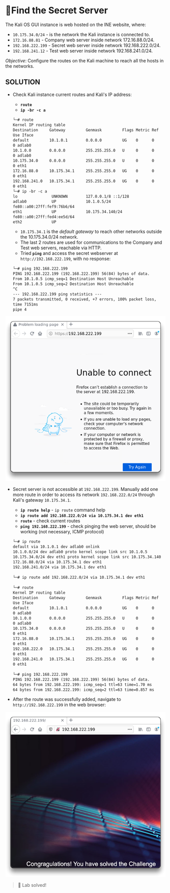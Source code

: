 # 🔬Find the Secret Server

The Kali OS GUI instance is web hosted on the INE website, where:

* `10.175.34.0/24` - is the network the Kali instance is connected to.
* `172.16.88.81` - Company web server inside network 172.16.88.0/24.
* `192.168.222.199` - Secret web server inside network 192.168.222.0/24.
* `192.168.241.12` - Test web server inside network 192.168.241.0/24.

_Objective_: Configure the routes on the Kali machine to reach all the hosts in the networks.

## SOLUTION

*   Check Kali instance current routes and Kali's IP address:

    * **`route`**
    * **`ip -br -c a`**

    ```shell
    └─# route
    Kernel IP routing table
    Destination     Gateway         Genmask         Flags Metric Ref    Use Iface
    default         10.1.0.1        0.0.0.0         UG    0      0        0 adlab0
    10.1.0.0        0.0.0.0         255.255.255.0   U     0      0        0 adlab0
    10.175.34.0     0.0.0.0         255.255.255.0   U     0      0        0 eth1
    172.16.88.0     10.175.34.1     255.255.255.0   UG    0      0        0 eth1
    192.168.241.0   10.175.34.1     255.255.255.0   UG    0      0        0 eth1
    └─# ip -br -c a
    lo               UNKNOWN        127.0.0.1/8 ::1/128 
    adlab0           UP             10.1.0.5/24 fe80::a00:27ff:fef9:76b6/64 
    eth1             UP             10.175.34.140/24 fe80::a00:27ff:fed4:ee5d/64 
    eth2             UP 
    ```

    * `10.175.34.1` is the _default gateway_ to reach other networks outside the 10.175.34.0/24 network.
    * The last 2 routes are used for communications to the Company and Test web servers, reachable via HTTP.
    * Tried **`ping`** and access the secret webserver at `http://192.168.222.199`, with no response:

    ```shell
    └─# ping 192.168.222.199
    PING 192.168.222.199 (192.168.222.199) 56(84) bytes of data.
    From 10.1.0.5 icmp_seq=1 Destination Host Unreachable
    From 10.1.0.5 icmp_seq=2 Destination Host Unreachable
    ^C
    --- 192.168.222.199 ping statistics ---
    7 packets transmitted, 0 received, +7 errors, 100% packet loss, time 7151ms
    pipe 4
    ```

![](assets/image-20220224111826243.png)

*   Secret server is not accessible at `192.168.222.199`. Manually add one more route in order to access its network `192.168.222.0/24` through Kali's gateway `10.175.34.1`.

    * **`ip route help`** - `ip route` command help
    * **`ip route add 192.168.222.0/24 via 10.175.34.1 dev eth1`**
    * **`route`** - check current routes
    * **`ping 192.168.222.199`** - check pinging the web server, should be working (not necessary, ICMP protocol)

    ```shell
    └─# ip route
    default via 10.1.0.1 dev adlab0 onlink 
    10.1.0.0/24 dev adlab0 proto kernel scope link src 10.1.0.5 
    10.175.34.0/24 dev eth1 proto kernel scope link src 10.175.34.140 
    172.16.88.0/24 via 10.175.34.1 dev eth1 
    192.168.241.0/24 via 10.175.34.1 dev eth1 
    
    └─# ip route add 192.168.222.0/24 via 10.175.34.1 dev eth1
    
    └─# route           
    Kernel IP routing table
    Destination     Gateway         Genmask         Flags Metric Ref    Use Iface
    default         10.1.0.1        0.0.0.0         UG    0      0        0 adlab0
    10.1.0.0        0.0.0.0         255.255.255.0   U     0      0        0 adlab0
    10.175.34.0     0.0.0.0         255.255.255.0   U     0      0        0 eth1
    172.16.88.0     10.175.34.1     255.255.255.0   UG    0      0        0 eth1
    192.168.222.0   10.175.34.1     255.255.255.0   UG    0      0        0 eth1
    192.168.241.0   10.175.34.1     255.255.255.0   UG    0      0        0 eth1
    
    └─# ping 192.168.222.199                                  
    PING 192.168.222.199 (192.168.222.199) 56(84) bytes of data.
    64 bytes from 192.168.222.199: icmp_seq=1 ttl=63 time=1.70 ms
    64 bytes from 192.168.222.199: icmp_seq=2 ttl=63 time=0.857 ms
    ```
* After the route was successfully added, navigate to `http://192.168.222.199` in the web browser:

![](assets/image-20220224113119068.png)

> 📍 Lab solved!
